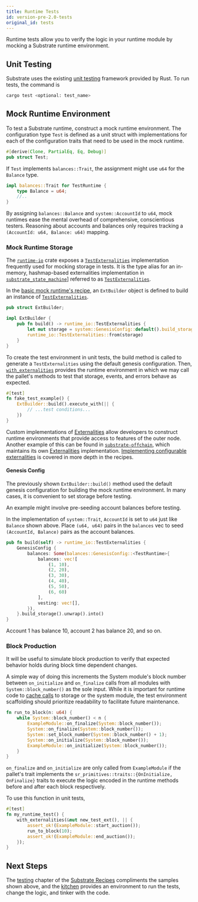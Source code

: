 ```yaml
---
title: Runtime Tests
id: version-pre-2.0-tests
original_id: tests
---
```


Runtime tests allow you to verify the logic in your runtime module by mocking a Substrate runtime environment.

## Unit Testing

Substrate uses the existing [unit testing](https://doc.rust-lang.org/rust-by-example/testing/unit_testing.html) framework provided by Rust. To run tests, the command is

```bash
cargo test <optional: test_name>
```

## Mock Runtime Environment

To test a Substrate runtime, construct a mock runtime environment. The configuration type `Test` is defined as a unit struct with implementations for each of the configuration traits that need to be used in the mock runtime.

```rust
#[derive(Clone, PartialEq, Eq, Debug)]
pub struct Test;
```

If `Test` implements `balances::Trait`, the assignment might use `u64` for the `Balance` type.

```rust
impl balances::Trait for TestRuntime {
	type Balance = u64;
	//..
}
```

By assigning `balances::Balance` and `system::AccountId` to `u64`, mock runtimes ease the mental overhead of comprehensive, conscientious testers. Reasoning about accounts and balances only requires tracking a `(AccountId: u64, Balance: u64)` mapping.

### Mock Runtime Storage

The [`runtime-io`](https://crates.parity.io/sr_io/index.html#enums) crate exposes a [`TestExternalities`](https://crates.parity.io/sr_io/type.TestExternalities.html) implementation frequently used for mocking storage in tests. It is the type alias for an in-memory, hashmap-based externalities implementation in [`substrate_state_machine`](https://crates.parity.io/substrate_state_machine/index.html)] referred to as [`TestExternalities`](https://crates.parity.io/substrate_state_machine/struct.TestExternalities.html).

In the [basic mock runtime's recipe](https://substrate.dev/recipes/testing/mock.html), an `ExtBuilder` object is defined to build an instance of [`TestExternalities`](https://substrate.dev/rustdocs/pre-v2.0-3e65111/sr_io/type.TestExternalities.html).

```rust
pub struct ExtBuilder;

impl ExtBuilder {
	pub fn build() -> runtime_io::TestExternalities {
		let mut storage = system::GenesisConfig::default().build_storage::<TestRuntime>().unwrap();
		runtime_io::TestExternalities::from(storage)
	}
}
```

To create the test environment in unit tests, the build method is called to generate a `TestExternalities` using the default genesis configuration. Then, [`with_externalities`](https://crates.parity.io/substrate_externalities/fn.with_externalities.html) provides the runtime environment in which we may call the pallet's methods to test that storage, events, and errors behave as expected.

```rust
#[test]
fn fake_test_example() {
	ExtBuilder::build().execute_with(|| {
		// ...test conditions...
	})
}
```

Custom implementations of [Externalities](https://crates.parity.io/substrate_externalities/index.html) allow developers to construct runtime environments that provide access to features of the outer node. Another example of this can be found in [`substrate-offchain`](https://crates.parity.io/substrate_offchain/), which maintains its own [Externalities](https://crates.parity.io/substrate_offchain/testing/index.html) implementation. [Implementing configurable externalities](https://substrate.dev/recipes/testing/externalities.htm) is covered in more depth in the recipes.

#### Genesis Config

The previously shown `ExtBuilder::build()` method used the default genesis configuration for building the mock runtime environment. In many cases, it is convenient to set storage before testing.

An example might involve pre-seeding account balances before testing.

In the implementation of `system::Trait`, `AccountId` is set to `u64` just like `Balance` shown above. Place `(u64, u64)` pairs in the `balances` vec to seed `(AccountId, Balance)` pairs as the account balances.

```rust
pub fn build(self) -> runtime_io::TestExternalities {
	GenesisConfig {
		balances: Some(balances::GenesisConfig::<TestRuntime>{
			balances: vec![
				(1, 10),
				(2, 20),
				(3, 30),
				(4, 40),
				(5, 50),
				(6, 60)
			],
			vesting: vec![],
		}),
	}.build_storage().unwrap().into()
}
```

Account 1 has balance 10, account 2 has balance 20, and so on.

### Block Production

It will be useful to simulate block production to verify that expected behavior holds during block time dependent changes.

A simple way of doing this increments the System module's block number between `on_initialize` and `on_finalize` calls from all modules with `System::block_number()` as the sole input. While it is important for runtime code to [cache calls](https://substrate.dev/recipes/storage/cache.html) to storage or the system module, the test environment scaffolding should prioritize readability to facilitate future maintenance.

```rust
fn run_to_block(n: u64) {
	while System::block_number() < n {
		ExampleModule::on_finalize(System::block_number());
		System::on_finalize(System::block_number());
		System::set_block_number(System::block_number() + 1);
		System::on_initialize(System::block_number());
		ExampleModule::on_initialize(System::block_number());
	}
}
```

`on_finalize` and `on_initialize` are only called from `ExampleModule` if the pallet's trait implements the `sr_primitives::traits::{OnInitialize, OnFinalize}` traits to execute the logic encoded in the runtime methods before and after each block respectively.

To use this function in unit tests,

```rust
#[test]
fn my_runtime_test() {
	with_externalities(&mut new_test_ext(), || {
		assert_ok!(ExampleModule::start_auction());
		run_to_block(10);
		assert_ok!(ExampleModule::end_auction());
	});
}
```

## Next Steps

The [testing](https://substrate.dev/recipes/testing/index.html) chapter of the [Substrate Recipes](https://github.com/substrate-developer-hub/recipes/) compliments the samples shown above, and the [kitchen](https://github.com/substrate-developer-hub/recipes/tree/master/kitchen) provides an environment to run the tests, change the logic, and tinker with the code.

